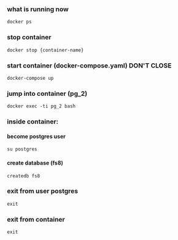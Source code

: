 ### what is running now
```shell
docker ps
```

### stop container
```shell
docker stop {container-name}
```

### start container (docker-compose.yaml) DON'T CLOSE
```shell
docker-compose up
```

### jump into container (pg_2)
```shell
docker exec -ti pg_2 bash
```

### inside container:

#### become postgres user
```shell
su postgres
```

#### create database (fs8)
```shell
createdb fs8
```

### exit from user postgres
```shell
exit
```

### exit from container
```shell
exit
```



